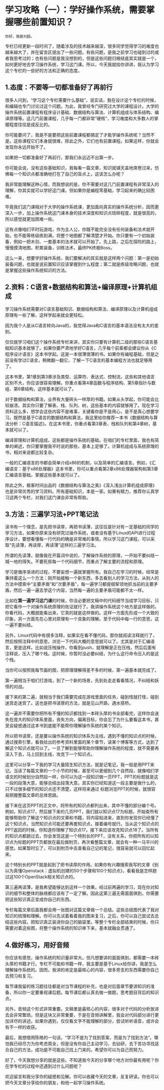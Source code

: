 # 学习攻略（一）：学好操作系统，需要掌握哪些前置知识？

    你好，我是刘超。

专栏已经更新一段时间了，随着涉及的技术越来越深，很多同学觉得学习的难度也越来越大了，并在留言区提出了一些问题。有些问题，是我之前学习也碰到过的或者我思考过的；也有些问题是我没想到的，但是这些问题归根结底其实就是一个，如何更好地去学习操作系统，学习这门课。所以，今天我就给你讲讲，我认为学习这个专栏的一些好的方法和正确的态度。

## 1.态度：不要等一切都准备好了再前行

很多人问到，“学习这个专栏需要什么基础”，说实话，我在设计这个专栏的时候，和编辑也专门讨论过这个问题。为此，我曾经专门研究过大学的课程设计。大学的操作系统前置课程有程序设计基础、数据结构与算法、计算机组成与体系结构、编译原理等。这几门前置课程，几乎每一门都非常“硬核”，学习难度和大多数人的掌握程度往往是成反比的。

你可能要问了，我是不是要把这些前置课程都搞定了才能学操作系统呢？当然不是。这些课程它们本身就很难，除此之外，它们也有前置课程。如果这样，你就会发现你永远开始不了。

如果把一切都准备好了再前行，那我们永远迈不出第一步。

你可能会说，没有这些基础知识，我每看一篇文章，知识就铺天盖地席卷过来，仿佛每一个知识点都准确地打在了自己的盲点上，这该怎么办呢？

我非常能理解这种心情，而我想说的是，你不需要对这几门前置课程有非常深入的理解，你其实就可以学好这门课。但如果你是编程零基础，学习起来的确比较困难。

毕竟我们这门课相对于大学的操作系统课，更加面向真实的操作系统分析，因而更深入一步，加上操作系统这门课本身的技术深度和知识点琐碎程度，就是很高的，所以感觉就更加困难一些。

这有点像咱们平时玩游戏，作为主人公，你既不能完全没有任何装备和法术就开始，也不能等练级练到满，将整个地图都了解清楚才开始。你只要有一个初始装备，例如一把木剑、一套基本的法术就可以开始了。先上路，之后在探险的路上，慢慢摸清地图，积累装备，训练法术，最终PK终极Boss。

这么一来，想要学好操作系统，我们要解决的其实就是这样两个问题：第一是初始装备问题，也就是说前置知识应该掌握到什么程度；第二就是练级攻略问题，也就是掌握这些操作系统知识的方法。

## 2.资料：C语言+数据结构和算法+编译原理+计算机组成

学习操作系统需要对C语言基础知识、数据结构和算法、编译原理以及计算机组成原理有一些了解，这样学起来就会更轻松。

因为我个人是从C语言转向Java的，我觉得Java和C语言的基本语法没有太大的差别。

仅仅就学习咱们这个操作系统专栏来讲，其实你只要有计算机二级的那些C语言基础知识基本就够了。如果你要严肃地学好C语言，几乎每个前辈都会建议你从《C程序设计语言》这本书学起。这是一本很薄很薄的书。如果你有编程基础，但是之前没有学过C语言，稍微翻一翻它，了解一下C语言的基本编程方法也就足够用了。

这本书里，第1章到第3章涉及类型、运算符、表达式、控制流，这些和其他语言区别不大，你应该很容易理解。你重点看第4章函数与程序结构、第5章指针与数组、第6章结构，这样基本就可以了。

对于数据结构和算法，业界有大量砖头一样厚的书籍。如果从头学起，你可能会比较崩溃。其实你只要了解表、栈、队列、树，这些基本的内容就够用了。现在学习资料这么多，想学会这些内容不是难事，关键看你是不是用心，是不是真心想要学习。既然是基于C语言的数据结构和算法，我这里给你推荐一本书《数据结构与算法分析：C语言描述》。在这本书里，你重点看第3章表、栈和队列和第4章树，基本就可以了。

编译原理和计算机组成，这些都是操作系统的基础。在咱们的专栏里面，我也有简单的阐述，你只要掌握我平时说的那些，基本上足够了。计算机组成与系统原理的书，相对来说都比较复杂。

一般的汇编语言的书都会简单介绍x86的机制，以及简单的汇编语言。例如，《汇编语言：基于x86处理器》这本书里，你可以重点看第2章x86处理器架构和第3章汇编语言基础，掌握这些基本就可以了。

除此之外，极客时间出品的《数据结构与算法之美》《深入浅出计算机组成原理》也是非常优秀的学习资料。所有基础知识，本是一家。如果有精力，推荐你认真学习这两个专栏，对我们这门课会非常有帮助。

## 3.方法：三遍学习法+PPT笔记法

读书有一个理念，是先把书读厚，再把书读薄，这往往是针对有一定基础的同学的学习方法，如果你原来没有研究过操作系统，或者没有基于Linux的API进行过程序设计，要想看懂每一行代码的确是非常难的事情。所以学习这门课程，可以采取“先读薄，再读厚，再读薄”这样的三遍学习法。

所谓的先读薄，就像我在开篇词中说的，了解操作系统的原理，一开始不要纠结一城一地的得失。不要死抠每一个代码细节，而重点了解主要的流程和原理。

学习是循序渐进的过程，不要妄想一遍就掌握所有。我自己在学习的时候，经常是秉持着这么一个方法：刚开始接触一个新东西，多去看别人的学习方法，从别人的方法中摸索中“主要矛盾”和“次要矛盾”，每一遍学习都提纲挈领地抓当前的主要矛盾，然后一遍一遍去学这个内容，当然每一遍的主要矛盾可能都不太一样。

比如在**第一遍学习这门课**的时候，你没必要把文稿中的代码细节当成学习目标，只把它看作一个对操作系统原理的佐证就行了。我讲操作系统这个地方是这样做的，你看代码，大概就能看出来，它真的就是这样做的。这样一方面先形成一个大致的印象，另一方面先在心里对原理有一个具象的理解。至于代码中每一行的意思，这一遍不要纠结。

另外，Linux代码中有很多注释，如果实在看不懂代码，那你就阅读注释就行了，然后按照注释中的意思，浏览一下代码大概的意思就可以了。尤其是对于汇编语言，更是这样。比如说压栈操作，你看到push，就理解是正在压栈，然后后面有注释说，压入了哪个栈。这时候，你暂时没必要纠结，为什么这行命令压入的是这个栈。

当你可以按照我每节画的图，把原理理解得差不多的时候，第一遍基本就完成了。

第一遍相当于咱们打游戏，到了一个新的场景，先到处走走看看情况，不纠结和妖怪的对战。

接下来的第二遍，就相当于我们需要完成在游戏里面的任务，碰到怪就打怪，碰到迷宫走迷宫了。这也是把书读厚的方法，就是见山开路，遇水搭桥。

这一遍并不需要你把所有不懂的知识都找到一本砖头厚的书全部看完，这样你会迷失在庞大的知识体系里面，丧失方向，偏离目标，你会忘了为什么要看这本书，甚至会疑惑通过这本书到底能不能帮你理解操作系统的某个知识。

所以把书读厚，还是要以操作系统的知识体系为主线，遇到不懂的知识点的时候，通过搜索引擎，看我给出的参考资料里面的某个章节，读某个博客等方式，达到了解这个知识点就可以了。一旦了解到能够帮助你理解操作系统的程度，就不需要再深入下去，马上回到主线，攻克下一个知识点。

这里可以分享一下我的学习大量陌生知识方法，就是记笔记，我一般是用PPT来记。当读了每篇文章的一个小节的时候，甚至可以更细到几个自然段，就像咱们学语文的时候划分自然段一样，你可以为这一段知识做一页PPT，PPT的标题就是这一段的段落大意，能够总结出段落大意。其实你已经知道这一段主要是做什么的，只不过很多细节的知识点还不清楚，这样将来通过 标题浏览PPT的时候，就很容易把握整篇文章的总体思路。

接下来在这页PPT的正文中，将所有的知识点都列出来，其中不懂的部分编个号。例如，知识点17，然后接下来的几页PPT，我们就以知识点17为标题，开始查所有能够帮助你了解这个知识点的文章和书籍，将内容贴进来，直到你发现你已经懂了这个知识点，当然知识点可能还要再套知识点，接着编号就行。当从这个知识点的PPT返回的时候，你知道你理解了知识点17，接下来应该攻克知识点18了。当所有的知识点都趟过去，你会发现这是一个特别长的PPT，没有关系，你把所有的以知识点为标题的PPT页都放在最后做附页，再次看整篇文章，就会有一种一马平川的感觉。如果暂时忘了，可以到附页中去查看自己记的笔记，很容易就可以回忆起来。

这个特别长的PPT就是起到了把书读厚的作用。如果你有兴趣搜索我写的文章《别以为真懂Openstack：虚拟机创建的50个步骤和100个知识点》，看看我是怎样趟过这100个OpenStack相关知识点的。

第三遍再读薄，是我希望能够达到这样一个效果。经过前两遍的学习，现在你对知识的细节和整体的脉络都应该有了一定了解。因此这第三遍无需面面俱到，你需要把这些知识真正变成你自己的东西。

专栏每篇文章后面我都会用一张图对这篇文章做一个总结。这些总结图代表了我对知识的梳理和理解。你可以先试着看着我的图来复习，之后，你可以自己尝试去总结这些内容。把知识真正装进你自己的脑袋里。等整个专栏全部结束的时候，你只需要对着这些图，将整个操作系统的知识串下来，基本就融会贯通了。

## 4.做好练习，用好音频

你应该有感觉，操作系统的知识量非常大。但凡想要讲的面面俱到，都需要一本砖头厚的书籍才行。专栏不可能和书籍一样，我主要是基于Linux给你讲，我是怎么理解操作系统的。因而，我讲的肯定是最核心的内容，很多旁支的东西需要你自己去预习和复习。

每节课我留的练习题往往都是对当节课程的补充，也是对后面章节要讲知识的准备，所以你一定要重视课后题。每节课后都认真去做一做题，思考题目背后的知识点。

另外，音频这个形式非常重要。文稿里是最核心的内容，很多对于代码的分析放进去会非常繁琐，但是这块又非常重要，于是在音频讲解里，我会对代码部分进行更加详尽的讲述。如果你遇到，仅仅看文字不能理解的部分，尝试听听语音，或许会有不一样的收获。

最后，我想借用陈皓的一句话，“学习不是为了找到答案，而是为了找到方法”。哪怕我已经尽力为你考虑周全，但是没有你自己主动学习，去钻研，去下苦功寻找适合自己的方法，成功是不可能自己找上门来的。希望你可以为自己而努力。

好了，今天我想分享的就是这些。不知道我今天的分享哪个地方对你最有用呢？你在学专栏的过程中还遇到过什么问题呢？

欢迎留言和我分享你的疑惑和见解。你可以收藏今天的文章，反复研读。你也可以把今天文章分享给你的朋友，和他一起学习操作系统。
    